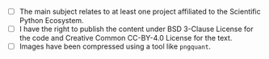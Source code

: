 <!--
Thanks for contributing a pull request!

For more information on how to submit:

https://blog.scientific-python.org/submitting/

Note that we are a team of volunteers; we appreciate your
patience during the review process. For more information:

https://blog.scientific-python.org/reviewing/

Again, thanks for contributing!
-->

- [ ] The main subject relates to at least one project affiliated to the Scientific Python Ecosystem.
- [ ] I have the right to publish the content under BSD 3-Clause License for the code and Creative Common CC-BY-4.0 License for the text.
- [ ] Images have been compressed using a tool like `pngquant`.
